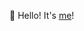 

🤔 Hello! It's [me](https://longing-band-5ba.notion.site/bamin0422-ddbde6d61f4d44598589cc44e71eda51](https://bald-sloth-614.notion.site/Hello-44c9b3fd52354d1fb3a7030d4a9e8d87?pvs=4)https://bald-sloth-614.notion.site/Hello-44c9b3fd52354d1fb3a7030d4a9e8d87?pvs=4)!
